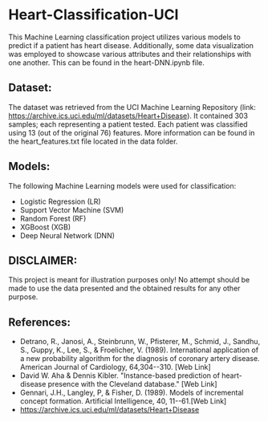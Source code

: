 # Heart-Classification-UCI

This Machine Learning classification project utilizes various models to predict if a patient has heart disease. Additionally, some data visualization was employed to showcase various attributes and their relationships with one another. This can be found in the heart-DNN.ipynb file.

## Dataset:

The dataset was retrieved from the UCI Machine Learning Repository (link: https://archive.ics.uci.edu/ml/datasets/Heart+Disease). It contained 303 samples; each representing a patient tested. Each patient was classified using 13 (out of the original 76) features. More information can be found in the heart_features.txt file located in the data folder.

## Models:

The following Machine Learning models were used for classification:

- Logistic Regression (LR)
- Support Vector Machine (SVM)
- Random Forest (RF)
- XGBoost (XGB)
- Deep Neural Network (DNN)

## DISCLAIMER:

This project is meant for illustration purposes only! No attempt should be made to use the data presented and the obtained results for any other purpose.

## References:

- Detrano, R., Janosi, A., Steinbrunn, W., Pfisterer, M., Schmid, J., Sandhu, S., Guppy, K., Lee, S., & Froelicher, V. (1989). International application of a new probability algorithm for the diagnosis of coronary artery disease. American Journal of Cardiology, 64,304--310. [Web Link]
- David W. Aha & Dennis Kibler. "Instance-based prediction of heart-disease presence with the Cleveland database." [Web Link]
- Gennari, J.H., Langley, P, & Fisher, D. (1989). Models of incremental concept formation. Artificial Intelligence, 40, 11--61.[Web Link]
- https://archive.ics.uci.edu/ml/datasets/Heart+Disease
